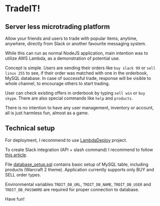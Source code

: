 # TradeIT!

## Server less microtrading platform

Allow your friends and users to trade with popular items, anytime,
anywhere, directly from Slack or another favourite messaging system.

While this can run as normal NodeJS application, main intention was to
utilize AWS Lambda, as a demonstration of potential use.

Concept is simple. Users are sending their orders like `buy slack 99` or
`sell linux 255` to see, if their order was matched with one in the 
orderbook, MySQL database. In case of successful trade, response will be
visible to whole channel, to encourage others to start trading.

User can check existing offers in orderbook by typing `sell win` or 
`buy skype`. There are also special commands like `help` and `products`.

There is no intention to have any user management, inventory or account, 
all is just harmless fun, almost as a game.

## Technical setup

For deployment, I recommend to use [LambdaDeploy](https://github.com/taylorking/LambdaDeploy) project.

To create Slack integration (API + slash command) I recommend to follow
[this article](https://medium.com/@pixelcodeuk/create-a-slack-slash-command-with-aws-lambda-83fb172f9a74#.rzjjx3g22).

File [database_setup.sql](./MySQLdb/database_setup.sql) contains basic setup of MySQL table,
including products (Warcraft 2 theme). Application currently supports only
BUY and SELL order types.

Environmental variables `TRDIT_DB_URL`, `TRDIT_DB_NAME`, `TRDIT_DB_USER`
and `TRDIT_DB_PASSWORD` are required for proper connection to database.

Have fun!

